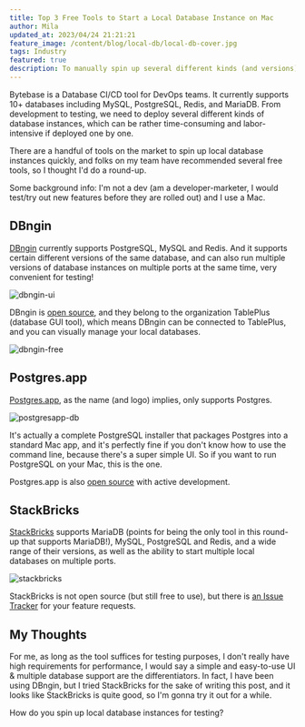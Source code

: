 ```yaml
---
title: Top 3 Free Tools to Start a Local Database Instance on Mac
author: Mila
updated_at: 2023/04/24 21:21:21
feature_image: /content/blog/local-db/local-db-cover.jpg
tags: Industry
featured: true
description: To manually spin up several different kinds (and versions) of database instances for testing can be gruesome. Here are some free tools to help you start a local database instance on Mac.
---
```


Bytebase is a Database CI/CD tool for DevOps teams. It currently supports 10+ databases including MySQL, PostgreSQL, Redis, and MariaDB. From development to testing, we need to deploy several different kinds of database instances, which can be rather time-consuming and labor-intensive if deployed one by one.

There are a handful of tools on the market to spin up local database instances quickly, and folks on my team have recommended several free tools, so I thought I'd do a round-up.

Some background info: I'm not a dev (am a developer-marketer, I would test/try out new features before they are rolled out) and I use a Mac.

## DBngin

[DBngin](https://dbngin.com/) currently supports PostgreSQL, MySQL and Redis. And it supports certain different versions of the same database, and can also run multiple versions of database instances on multiple ports at the same time, very convenient for testing!

![dbngin-ui](/content/blog/local-db/dbngin-ui.webp)

DBngin is [open source](https://github.com/TablePlus/DBngin), and they belong to the organization TablePlus (database GUI tool), which means DBngin can be connected to TablePlus, and you can visually manage your local databases.

![dbngin-free](/content/blog/local-db/dbngin-free.webp)

## Postgres.app

[Postgres.app](https://postgresapp.com/), as the name (and logo) implies, only supports Postgres.

![postgresapp-db](/content/blog/local-db/postgresapp-db.webp)

It's actually a complete PostgreSQL installer that packages Postgres into a standard Mac app, and it's perfectly fine if you don't know how to use the command line, because there's a super simple UI. So if you want to run PostgreSQL on your Mac, this is the one.

Postgres.app is also [open source](https://github.com/PostgresApp/PostgresApp) with active development.

## StackBricks

[StackBricks](https://stackbricks.app/) supports MariaDB (points for being the only tool in this round-up that supports MariaDB!), MySQL, PostgreSQL and Redis, and a wide range of their versions, as well as the ability to start multiple local databases on multiple ports.

![stackbricks](/content/blog/local-db/stackbricks.webp)

StackBricks is not open source (but still free to use), but there is [an Issue Tracker](https://github.com/tpetry/stackbricks-community) for your feature requests.

## My Thoughts

For me, as long as the tool suffices for testing purposes, I don't really have high requirements for performance, I would say a simple and easy-to-use UI & multiple database support are the differentiators. In fact, I have been using DBngin, but I tried StackBricks for the sake of writing this post, and it looks like StackBricks is quite good, so I'm gonna try it out for a while.

How do you spin up local database instances for testing?
